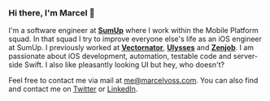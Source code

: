 ### Hi there, I'm Marcel 👋

I'm a software engineer at [**SumUp**](https://sumup.com) where I work within the Mobile Platform squad. In that squad I try to improve everyone else's life as an iOS engineer at SumUp. I previously worked at [**Vectornator**](https://www.vectornator.io), [**Ulysses**](https://ulysses.app) and [**Zenjob**](https://www.zenjob.de). I am passionate about iOS development, automation, testable code and server-side Swift. I also like pleasantly looking UI but hey, who doesn't?


Feel free to contact me via mail at [me@marcelvoss.com](mailto:me@marcelvoss.com). You can also find and contact me on [Twitter](https://twitter.com/uimarcel) or [LinkedIn](https://www.linkedin.com/in/marcel-voss-80679389/).
